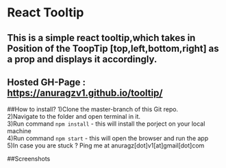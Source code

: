 # React Tooltip
## This is a simple react tooltip,which takes in Position of the ToopTip [top,left,bottom,right] as a prop and displays it accordingly.
## Hosted GH-Page : https://anuragzv1.github.io/tooltip/

##How to install?
1)Clone the master-branch of this Git repo.  
2)Navigate to the folder and open terminal in it.  
3)Run command `npm install` - this will install the porject on your local machine  
4)Run command `npm start` - this will open the browser and run the app  
5)In case you are stuck ? Ping me at anuragz[dot]v1[at]gmail[dot]com  

##Screenshots
